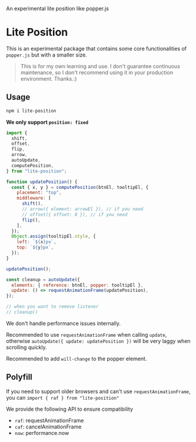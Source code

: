 An experimental lite position like popper.js

# Lite Position

This is an experimental package that contains some core functionalities of `popper.js` but with a smaller size.

> This is for my own learning and use. I don't guarantee continuous maintenance, so I don't recommend using it in your production environment. Thanks.:)

## Usage

```bash
npm i lite-position
```

**We only support `position: fixed`**

```js
import {
  shift,
  offset,
  flip,
  arrow,
  autoUpdate,
  computePosition,
} from "lite-position";

function updatePosition() {
  const { x, y } = computePosition(btnEl, tooltipEl, {
    placement: "top",
    middleware: [
      shift(),
      // arrow({ element: arrowEl }), // if you need
      // offset({ offset: 0 }), // if you need
      flip(),
    ],
  });
  Object.assign(tooltipEl.style, {
    left: `${x}px`,
    top: `${y}px`,
  });
}

updatePosition();

const cleanup = autoUpdate({
  elements: { reference: btnEl, popper: tooltipEl },
  update: () => requestAnimationFrame(updatePosition),
});

// when you want to remove listener
// cleanup()
```

We don't handle performance issues internally.

Recommended to use `requestAnimationFrame` when calling `update`, otherwise `autoUpdate({ update: updatePosition })` will be very laggy when scrolling quickly.

Recommended to add `will-change` to the popper element.

## Polyfill

If you need to support older browsers and can't use `requestAnimationFrame`, you can `import { raf } from "lite-position"`

We provide the following API to ensure compatibility

- `raf`: requestAnimationFrame
- `caf`: cancelAnimationFrame
- `now`: performance.now
